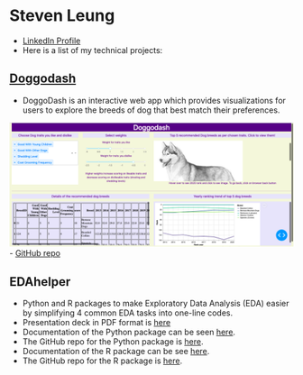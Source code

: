 # Steven Leung

-   [LinkedIn Profile](https://www.linkedin.com/in/stevenleung08/)
-   Here is a list of my technical projects:

## [Doggodash](http://dsci532-2022-group18-py.herokuapp.com)

- DoggoDash is an interactive web app which provides visualizations for users to explore the breeds of dog that best match their preferences.

![Doggodash sample screenshot](img/sketch2.png) - [GitHub repo](https://github.com/UBC-MDS/doggodash)

## EDAhelper

-   Python and R packages to make Exploratory Data Analysis (EDA) easier by simplifying 4 common EDA tasks into one-line codes.
-   Presentation deck in PDF format is [here](https://github.com/stevenleung2018/stevenleung2018.github.io/blob/77ac25232f19d6b2ec48745d14a83804fd569da7/docs/542_group5_EDAhelper.pdf)
-   Documentation of the Python package can be seen [here](https://pypi.org/project/edahelper/).
-   The GitHub repo for the Python package is [here](https://github.com/UBC-MDS/EDAhelper).
-   Documentation of the R package can be see [here](https://ubc-mds.github.io/EDAhelperR/index.html).
-   The GitHub repo for the R package is [here](https://github.com/UBC-MDS/EDAhelperR).


